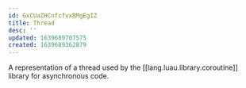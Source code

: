 ```yaml
---
id: GxCUaZHCnfcfvxRMgEgIZ
title: Thread
desc: ''
updated: 1639689707575
created: 1639689362879
---
```


A representation of a thread used by the [[lang.luau.library.coroutine]] library for asynchronous code.